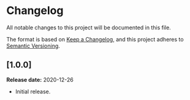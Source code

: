 Changelog
====================================================================================================
All notable changes to this project will be documented in this file.


The format is based on [Keep a Changelog][1],
and this project adheres to [Semantic Versioning][2].

[1.0.0]
----------------------------------------------------------------------------------------------------
**Release date:** 2020-12-26

- Initial release.





[1]: <https://keepachangelog.com/en/1.0.0/>
[2]: <https://semver.org/spec/v2.0.0.htm>